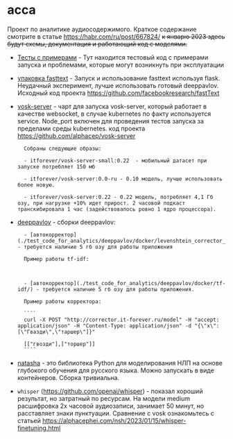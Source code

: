 # acca
Проект по аналитике аудиосодержимого. Краткое содержание смотрите в статье https://habr.com/ru/post/667824/ ~~к январю 2023 здесь будут схемы, документация и работающий код с моделями.~~ 

- [Тесты с примерами](./test_code_for_analytics/) - Тут находится тестовый код с примерами запуска и проблемами, которые могут возникнуть при эксплуатации

- [упаковка fasttext](./test_code_for_analytics/fasttext/) - Запуск и использование fasttext используя flask. Неудачный эксперимент, лучше использовать готовый deeppavlov. Исходный код проекта https://github.com/facebookresearch/fastText

- [vosk-server](./vosk-server/) -  чарт для запуска vosk-server, который работает в качестве websocket, в случае kubernetes по факту используется service. Node_port включен для проведения тестов запуска за пределами среды kubernetes. код проекта https://github.com/alphacep/vosk-server

        Собраны следующие образы:

        - itforever/vosk-server-small:0.22  - мобильный датасет при запуске потребляет 150 мб
        
        - itforever/vosk-server:0.0-ru - 0.10 модель, лучше использовать более новую.

        - itforever/vosk-server:0.22 - 0.22 модель, потребляет 4,1 Гб озу, при нагрузке +10% идет прирост. 2 часовой подкаст транскибировала 1 час (задействовалось ровно 1 ядро процессора).

- [deeppavlov](./test_code_for_analytics/deeppavlov/) - сборки deeppavlov:

        - [автокорректор](./test_code_for_analytics/deeppavlov/docker/levenshtein_corrector_ru/) - требуется наличие 5 гб озу для работы приложения

        Пример работы tf-idf:

        

        - [автокорректор](./test_code_for_analytics/deeppavlov/docker/tf-idf/) - требуется наличие 5 гб озу для работы приложения.

        Пример работы корректора:

        ````
        curl -X POST "http://corrector.it-forever.ru/model" -H "accept: application/json" -H "Content-Type: application/json" -d "{\"x\":[\"Гвазди\",\"таршер\"]}"

        [["гвозди"],["торшер"]]
        ````

- [natasha](./test_code_for_analytics/natasha/slovnet/) - это библиотека Python для моделирования НЛП на основе глубокого обучения для русского языка. Можно запускать в виде контейнеров. Сборка тривиальна.

- ``whisper`` (https://github.com/openai/whisper) - показал хороший результат, но затратный по ресурсам. На модели medium расшифровка 2х часовой аудиозаписи, занимает 50 минут, но расставляет знаки пунктуации. Сравнение с vosk ознакомьтесь с статьей https://alphacephei.com/nsh/2023/01/15/whisper-finetuning.html





